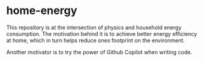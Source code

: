 # home-energy

This repository is at the intersection of physics and household energy consumption.
The motivation behind it is to achieve better energy efficiency at home, which in turn helps reduce ones footprint on the environment.

Another motivator is to try the power of Github Copilot when writing code.